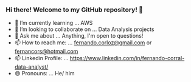 ### Hi there! Welcome to my GitHub repository! 👋

- 🌱 I’m currently learning ... AWS
- 👯 I’m looking to collaborate on ... Data Analysis projects
- 💬 Ask me about ... Anything, I'm open to questions!
- 📫 How to reach me: ... fernando.corloz@gmail.com or fernancors@hotmail.com
- 📫 Linkedin Profile: ... https://www.linkedin.com/in/fernando-corral-data-analyst/
- 😄 Pronouns: ... He/ him
